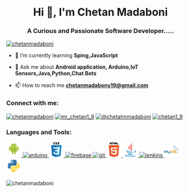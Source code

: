 <h1 align="center">Hi 👋, I'm Chetan Madaboni</h1>
<h3 align="center">A Curious and Passionate Software Developer.....</h3>

<p align="left"> <a href="https://twitter.com/chetanmadaboni" target="blank"><img src="https://img.shields.io/twitter/follow/chetanmadaboni?logo=twitter&style=for-the-badge" alt="chetanmadaboni" /></a> </p>

- 🌱 I’m currently learning **Sping,JavaScript**

- 💬 Ask me about **Android application, Arduino,IoT Sensors,Java,Python,Chat Bots**

- 📫 How to reach me **chetanmadabony19@gmail.com**

<h3 align="left">Connect with me:</h3>
<p align="left">
<a href="https://twitter.com/chetanmadaboni" target="blank"><img align="center" src="https://raw.githubusercontent.com/rahuldkjain/github-profile-readme-generator/master/src/images/icons/Social/twitter.svg" alt="chetanmadaboni" height="30" width="40" /></a>
<a href="https://instagram.com/mr_chetan1_9" target="blank"><img align="center" src="https://raw.githubusercontent.com/rahuldkjain/github-profile-readme-generator/master/src/images/icons/Social/instagram.svg" alt="mr_chetan1_9" height="30" width="40" /></a>
<a href="https://medium.com/@chetahnmadaboni" target="blank"><img align="center" src="https://raw.githubusercontent.com/rahuldkjain/github-profile-readme-generator/master/src/images/icons/Social/medium.svg" alt="@chetahnmadaboni" height="30" width="40" /></a>
<a href="https://www.codechef.com/users/chetan1_9" target="blank"><img align="center" src="https://cdn.jsdelivr.net/npm/simple-icons@3.1.0/icons/codechef.svg" alt="chetan1_9" height="30" width="40" /></a>
</p>

<h3 align="left">Languages and Tools:</h3>
<p align="left"> <a href="https://developer.android.com" target="_blank" rel="noreferrer"> <img src="https://raw.githubusercontent.com/devicons/devicon/master/icons/android/android-original-wordmark.svg" alt="android" width="40" height="40"/> </a> <a href="https://www.arduino.cc/" target="_blank" rel="noreferrer"> <img src="https://cdn.worldvectorlogo.com/logos/arduino-1.svg" alt="arduino" width="40" height="40"/> </a> <a href="https://www.w3schools.com/css/" target="_blank" rel="noreferrer"> <img src="https://raw.githubusercontent.com/devicons/devicon/master/icons/css3/css3-original-wordmark.svg" alt="css3" width="40" height="40"/> </a> <a href="https://firebase.google.com/" target="_blank" rel="noreferrer"> <img src="https://www.vectorlogo.zone/logos/firebase/firebase-icon.svg" alt="firebase" width="40" height="40"/> </a> <a href="https://git-scm.com/" target="_blank" rel="noreferrer"> <img src="https://www.vectorlogo.zone/logos/git-scm/git-scm-icon.svg" alt="git" width="40" height="40"/> </a> <a href="https://www.w3.org/html/" target="_blank" rel="noreferrer"> <img src="https://raw.githubusercontent.com/devicons/devicon/master/icons/html5/html5-original-wordmark.svg" alt="html5" width="40" height="40"/> </a> <a href="https://www.java.com" target="_blank" rel="noreferrer"> <img src="https://raw.githubusercontent.com/devicons/devicon/master/icons/java/java-original.svg" alt="java" width="40" height="40"/> </a> <a href="https://www.jenkins.io" target="_blank" rel="noreferrer"> <img src="https://www.vectorlogo.zone/logos/jenkins/jenkins-icon.svg" alt="jenkins" width="40" height="40"/> </a> <a href="https://www.mysql.com/" target="_blank" rel="noreferrer"> <img src="https://raw.githubusercontent.com/devicons/devicon/master/icons/mysql/mysql-original-wordmark.svg" alt="mysql" width="40" height="40"/> </a> <a href="https://www.python.org" target="_blank" rel="noreferrer"> <img src="https://raw.githubusercontent.com/devicons/devicon/master/icons/python/python-original.svg" alt="python" width="40" height="40"/> </a> </p>

<p><img align="center" src="https://github-readme-stats.vercel.app/api/top-langs?username=chetanmadaboni&show_icons=true&locale=en&layout=compact" alt="chetanmadaboni" /></p>
